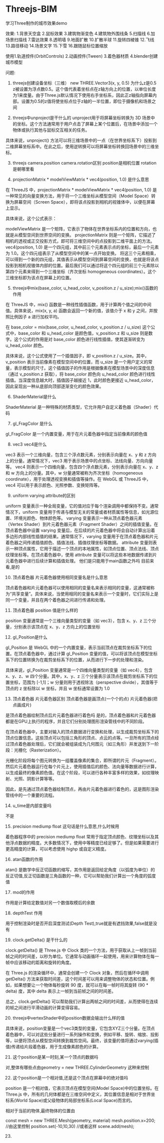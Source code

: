 # Threejs-BIM
学习Three制作的城市效果demo


 
 效果:
 1.背景天空盒
 2.鼠标效果
 3.建筑物渐变色
 4.建筑物外围线条
 5.扫描线
 6.加场景扫描线
 7.雷达效果
 8.透明墙
 9.地面扩散
 10.扩散半球
 11.旋转四棱锥
 12.飞线
 13.路径移动
 14.场景文字
 15.下雪
 16.跟随鼠标位置缩放



使用1.轨道控件(OrbitControls) 2.动画控件(Tween) 3.着色器材质 4.blender创建城市模型

问题:
1. threejs创建设备坐标（三维） new THREE.Vector3(x, y, 0.5) 为什么z是0.5
z被设置为浮点数0.5。这个值代表着坐标点在z轴方向上的位置，以单位长度为1来度量。由于Three.js默认情况下使用右手坐标系，因此正z轴指向屏幕内部。设置为0.5的z值将使坐标点位于z轴的一半位置，即位于摄像机和场景之间

2. threejs中unproject是干什么的
unproject用于将屏幕坐标转换为 3D 场景中的坐标。这个方法通常用于用户点击了屏幕上某个位置后，在场景中添加一个物体或执行其他与鼠标交互相关的任务。

具体来说，unproject() 方法可以将三维场景中的一点（在世界坐标系下）投影到二维屏幕坐标系中。在此之后，使用逆转换可以将屏幕坐标转换回场景中的三维坐标。

3. threejs camera.position camera.rotation区别
position是相机位置 rotation是朝哪里看

4. projectionMatrix * modelViewMatrix * vec4(position, 1.0) 是什么意思

在 ThreeJS 中，projectionMatrix * modelViewMatrix * vec4(position, 1.0) 是一种常见的向量变换方法，用于将一个三维坐标从模型空间（Model Space）转换为屏幕空间（Screen Space），即将该点投影到相机的视锥体中，以便在屏幕上显示。

具体来说，这个公式表示：

modelViewMatrix 是一个矩阵，它表示了物体在世界坐标系内的位置和方向，也就是从模型空间到世界空间的变换。
projectionMatrix 则是一个矩阵，它描述了相机的透视或正交投影方式，即可将三维空间中的点投影到二维平面上的方法。
vec4(position, 1.0) 是一个四元组，其中前三个元素表示点的坐标，最后一个元素为 1.0。这个四元组表示了从模型空间中的某一点开始变换。
将这三个元素相乘，可以得到一个新的四元组，其值表示从模型空间到屏幕空间的变换，也就是将该点投影到相机视锥体内部的位置。最后我们可以通过将这个四元组的前三个元素除以第四个元素来得到一个三维坐标（齐次坐标 homogeneous coordinates）。这个三维坐标即为该点在屏幕上的位置。


5. threejs中mix(base_color, u_head_color, v_position.z / u_size);mix()函数的作用

在 ThreeJS 中，mix() 函数是一种线性插值函数，用于计算两个值之间的中间值。具体来说，mix(x, y, a) 函数会返回一个新的值，该值介于 x 和 y 之间，并按照比例因子 a 进行加权平均。

在 base_color = mix(base_color, u_head_color, v_position.z / u_size) 这个公式中，base_color 和 u_head_color 是颜色值，v_position.z 和 u_size 则是数字。这个公式的作用是对 base_color 颜色进行线性插值，使其逐渐转变为 u_head_color 颜色。

具体来说，这个公式使用了一个插值因子，即 v_position.z / u_size。其中，v_position 表示当前像素在模型空间中的位置，而 u_size 是一个用户定义的常量，表示模型的尺寸。这个插值因子的作用是根据像素在模型场景中的深度信息（通过 v_position.z 获取），将 base_color 颜色向 u_head_color 颜色进行线性插值。当深度信息越大时，插值因子越接近 1，此时颜色更接近 u_head_color，因此呈现出一种从底部向顶部逐渐变化的颜色效果。

6. ShaderMaterial是什么

ShaderMaterial 是一种特殊的材质类型，它允许用户自定义着色器（Shader）代码

7. gl_FragColor 是什么

gl_FragColor 是一个内置变量，用于在片元着色器中指定当前像素的颜色值

8. vec3 vec4是什么

vec3 表示一个三维向量，包含三个浮点数元素，分别表示向量在 x、y 和 z 方向上的分量。通常情况下，vec3 用于表示场景中的点坐标、法线向量、方向向量等。
vec4 则表示一个四维向量，包含四个浮点数元素，分别表示向量在 x、y、z 和 w 方向上的分量。其中，w 分量通常被称为齐次坐标（homogeneous coordinate），用于处理透视变换和插值等操作。在 WebGL 或 ThreeJS 中，vec4 可以用于表示颜色、光照参数、变换矩阵等。


9. uniform varying attribute的区别

uniform 变量表示一种全局变量，它的值对应于每个渲染调用中都保持不变。通常情况下，uniform 变量用于传递与模型无关的常量或者材质属性等信息，如光源位置、环境光颜色、物体颜色等。
varying 变量表示一种从顶点着色器元素（Vertex Shader）到片元着色器元素（Fragment Shader）之间的插值变量。在顶点着色器中设置 varying 变量后，在后续的片元着色器中将会自动计算出沿着多边形内部线性插值的结果。通常情况下，varying 变量用于在顶点着色器和片元着色器之间传递插值颜色、插值法线、插值纹理坐标等数据。
attribute 变量则表示一种顶点属性，它用于描述一个顶点的本地属性，如顶点位置、顶点法线、顶点纹理坐标等。在顶点着色器中，使用 attribute 变量可以将这些本地数据传递到片元着色器中进行后续计算和插值处理。
他们是只能用于main函数之外吗
目前来看,是的

10. 顶点着色器 片元着色器使用相同变量名是什么意思

顶点着色器和片元着色器可以使用相同的变量名来表示相同的变量，这通常被称为“共享变量”。具体来说，当使用相同的变量名来表示一个变量时，它们实际上是同一个变量，并且在两个着色器之间进行传递和处理。

11. 顶点着色器 position 值是什么样的

position 变量通常是一个三维向量类型的变量（如 vec3），包含 x、y、z 三个分量，分别表示该顶点在 x、y、z 方向上的位置坐标

12. gl_Position是什么

gl_Position 是 WebGL 中的一个内置变量，表示当前顶点在裁剪坐标系下的位置。在顶点着色器中，通过计算 gl_Position 变量的值，可以将该顶点在模型坐标系下的位置转换为在裁剪坐标系下的位置，从而进行下一步的处理和渲染。

具体来说，gl_Position 变量通常是一个四维向量类型的变量（如 vec4），包含 x、y、z、w 四个分量。其中，x、y、z 三个分量表示该顶点在裁剪坐标系下的位置坐标，范围为 [-1,1]；w 分量则用于透视除法（perspective divide），其值等于顶点的 z 坐标除以 w 坐标，并且 w 坐标通常设置为 1.0

13. 顶点着色器 片元着色器区别
顶点着色器是画顶点(一个个的点)
片元着色器(把点画成片)

是顶点着色器绘制顶点后片元着色器进行着色吗
是的，顶点着色器和片元着色器都是在GPU上执行的程序，并且它们分别处理图形渲染管线中的不同阶段。

在顶点着色器中，主要对输入的顶点数据进行变换和处理，以生成裁剪坐标系下的顶点位置信息。这些顶点可以包括三角形的顶点、点云的点等。一旦所有的顶点经过顶点着色器处理后，它们就会被组装成为几何图元（如三角形）并发送到下一阶段：光栅化（Rasterization）。

光栅化阶段将每个图元转换为一组覆盖像素的集合，即所谓的片元（Fragment）。然后片元着色器运行在每个片元上，使用插值后的颜色、法向量等数据进行计算，以生成最终的像素颜色值。在这个阶段，可以进行各种丰富多样的效果，如纹理映射、光照、阴影计算等等。

因此，是先通过顶点着色器绘制顶点，再由片元着色器进行着色的，这是图形渲染管线中的一个重要的流程。

14. u_time是内部变量吗

不是

15. precision mediump float 这句话是什么意思,什么时候用

着色器程序中的 precision mediump float 常用于指定顶点颜色、纹理坐标以及其他浮点数据的精度。大多数情况下，使用中等精度已经足够了。但是如果需要进行更高精度的计算，可以考虑使用 highp 或自定义精度。

16. atan函数的作用

atan() 是数学中反正切函数的缩写，其作用是返回给定角度（以弧度为单位）的反正切值,反正切函数是三角函数的一种，它可以帮助我们计算出一个角度的弧度值

17. mod的作用

作用是计算给定数值对另一个数值取模后的余数

18. depthTest 作用

用于控制渲染时是否开启深度测试(Depth Test),true就是有遮挡效果,false就是没有

19. clock.getDelta() 是干什么的

clock.getDelta() 是 Three.js 中 Clock 类的一个方法，用于获取从上一帧到当前帧之间的时间差，以秒为单位。它通常与动画循环一起使用，用来计算物体在每一帧中应该移动的距离和旋转的角度。

在 Three.js 的渲染循环中，通常会创建一个 Clock 对象，然后在循环中调用 getDelta() 方法来获取时间差，这个时间差可以用来调整物体的状态和位置。例如，如果想要让一个物体每秒旋转 90 度，就可以在每一帧时将其旋转 (90 * delta) 度，其中 delta 表示上一帧到当前帧之间的时间差。

总之，clock.getDelta() 可以帮助我们计算出两帧之间的时间差，从而使得在连续的帧之间进行平滑动画的计算变得容易。


20. threejs中vertexShader中的position数据会输出什么样的值

具体来说，position变量是一个vec3类型的变量，它包含XYZ三个分量。在顶点着色器中，可以对这些分量进行一系列操作和变换，例如平移、旋转、缩放、投影等，以便将顶点从模型空间转换到裁剪空间。最终，该变量的值将通过varying(插值)传递给片段着色器，用于生成像素颜色的计算。

21. 这个position是某一时刻,某一个顶点的数据吗

对,整体有哪些点由geometry = new THREE.CylinderGeometry 这种来控制

22. 这个position是一个相对值,还是这个顶点在屏幕中的绝对值吗

position 是一个相对值，它表示顶点在模型空间(Model Space)中的位置坐标。在 Three.js 中，所有的几何体都是在三维空间中定义，其位置信息是相对于世界坐标系(World Space)或父级物体的局部坐标系(Local Space)而言的。

相对于当前的物体,最终物体的位置由

const mesh = new THREE.Mesh(geometry, material)
mesh.position.x=200; //由这里控制
position.set(-10,10,30) //或者这样
scene.add(mesh);

23.